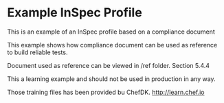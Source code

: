 # Example InSpec Profile
This is an example of an InSpec profile based on a compliance document

This example shows how compliance document can be used as reference to build reliable tests.

Document used as reference can be viewed in /ref folder. Section 5.4.4

This a learning example and should not be used in production in any way.

Those training files has been provided bu ChefDK. http://learn.chef.io
